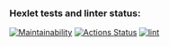 ### Hexlet tests and linter status:
[![Maintainability](https://api.codeclimate.com/v1/badges/a99a88d28ad37a79dbf6/maintainability)](https://codeclimate.com/github/codeclimate/codeclimate/maintainability)
[![Actions Status](https://github.com/dipFireWorker/backend-project-lvl1/workflows/hexlet-check/badge.svg)](https://github.com/dipFireWorker/backend-project-lvl1/actions)
[![lint](https://github.com/dipFireWorker/backend-project-lvl1/actions/workflows/lint.yml/badge.svg)](https://github.com/dipFireWorker/backend-project-lvl1/actions/workflows/lint.yml)
